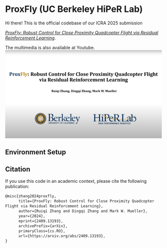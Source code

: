 # ProxFly (UC Berkeley HiPeR Lab)
Hi there! This is the official codebase of our ICRA 2025 submission

[*ProxFly: Robust Control for Close Proximity Quadcopter Flight via Residual Reinforcement Learning*](https://arxiv.org/abs/2409.13193).

The multimedia is also available at Youtube.
[![Cover](figures/cover.png)](https://www.youtube.com/watch?v=NhPKgzd3l6w)

## Environment Setup



## Citation
If you use this code in an academic context, please cite the following publication:

```
@misc{zhang2024proxfly,
      title={ProxFly: Robust Control for Close Proximity Quadcopter Flight via Residual Reinforcement Learning}, 
      author={Ruiqi Zhang and Dingqi Zhang and Mark W. Mueller},
      year={2024},
      eprint={2409.13193},
      archivePrefix={arXiv},
      primaryClass={cs.RO},
      url={https://arxiv.org/abs/2409.13193}, 
}
```
